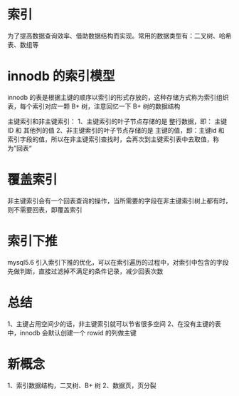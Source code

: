 # 索引
  为了提高数据查询效率、借助数据结构而实现。常用的数据类型有：二叉树、哈希表、数组等


# innodb 的索引模型

  innodb 的表是根据主键的顺序以索引的形式存放的，这种存储方式称为索引组织表，每个索引对应一颗 B+ 树，注意回忆一下 B+ 树的数据结构

  主键索引和非主键索引：
    1、主键索引的叶子节点存储的是 整行数据，即： 主键ID 和 其他列的值
    2、非主键索引的叶子节点存储的是 主键的值，即：主键id 和 索引字段的值，所以在非主键索引查找时，会再次到主键索引表中去取值，称为”回表“
  

# 覆盖索引
  非主键索引会有一个回表查询的操作，当所需要的字段在非主键索引树上都有时，则不需要回表，即覆盖索引

# 索引下推
  mysql5.6 引入索引下推的优化，可以在索引遍历的过程中，对索引中包含的字段先做判断，直接过滤掉不满足的条件记录，减少回表次数


# 总结

  1、主键占用空间少的话，非主键索引就可以节省很多空间
  2、在没有主键的表中，innodb 会默认创建一个 rowid 的列做主键




# 新概念

  1、索引数据结构，二叉树、B+ 树
  2、数据页，页分裂


